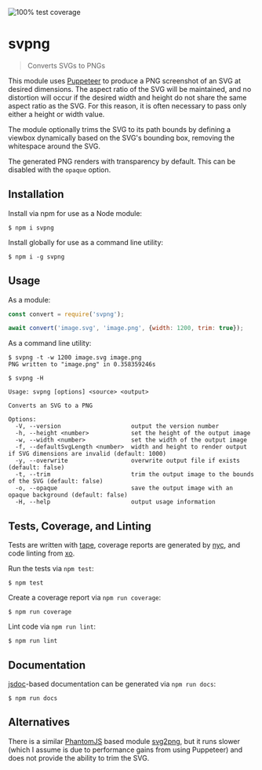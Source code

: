 ![100% test coverage](https://img.shields.io/badge/coverage-100%25-brightgreen.svg)

# svpng
> Converts SVGs to PNGs

This module uses [Puppeteer](https://github.com/GoogleChrome/puppeteer) to produce a PNG screenshot of an SVG at desired dimensions.
The aspect ratio of the SVG will be maintained, and no distortion will occur if the desired width and height do not share the same aspect ratio as the SVG.
For this reason, it is often necessary to pass only either a height or width value.

The module optionally trims the SVG to its path bounds by defining a viewbox dynamically based on the SVG's bounding box, removing the whitespace around the SVG.

The generated PNG renders with transparency by default. This can be disabled with the `opaque` option.


## Installation
Install via npm for use as a Node module:

```shell
$ npm i svpng
```

Install globally for use as a command line utility:

```shell
$ npm i -g svpng
```

## Usage
As a module:

```js
const convert = require('svpng');

await convert('image.svg', 'image.png', {width: 1200, trim: true});
```

As a command line utility:

```shell
$ svpng -t -w 1200 image.svg image.png
PNG written to "image.png" in 0.358359246s

$ svpng -H

Usage: svpng [options] <source> <output>

Converts an SVG to a PNG

Options:
  -V, --version                    output the version number
  -h, --height <number>            set the height of the output image
  -w, --width <number>             set the width of the output image
  -f, --defaultSvgLength <number>  width and height to render output if SVG dimensions are invalid (default: 1000)
  -y, --overwrite                  overwrite output file if exists (default: false)
  -t, --trim                       trim the output image to the bounds of the SVG (default: false)
  -o, --opaque                     save the output image with an opaque background (default: false)
  -H, --help                       output usage information
```

## Tests, Coverage, and Linting
Tests are written with [tape](https://github.com/substack/tape), 
coverage reports are generated by [nyc](https://github.com/istanbuljs/nyc), 
and code linting from [xo](https://github.com/xojs/xo).

Run the tests via `npm test`:

```shell
$ npm test
```

Create a coverage report via `npm run coverage`:

```shell
$ npm run coverage
```

Lint code via `npm run lint`:

```shell
$ npm run lint
```

## Documentation
[jsdoc](https://github.com/jsdoc/jsdoc)-based documentation can be generated via `npm run docs`:

```shell
$ npm run docs
```

## Alternatives
There is a similar [PhantomJS](https://phantomjs.org/) based module [svg2png](https://github.com/domenic/svg2png), but it runs slower (which I assume is due to performance gains from using Puppeteer) and does not provide the ability to trim the SVG.
